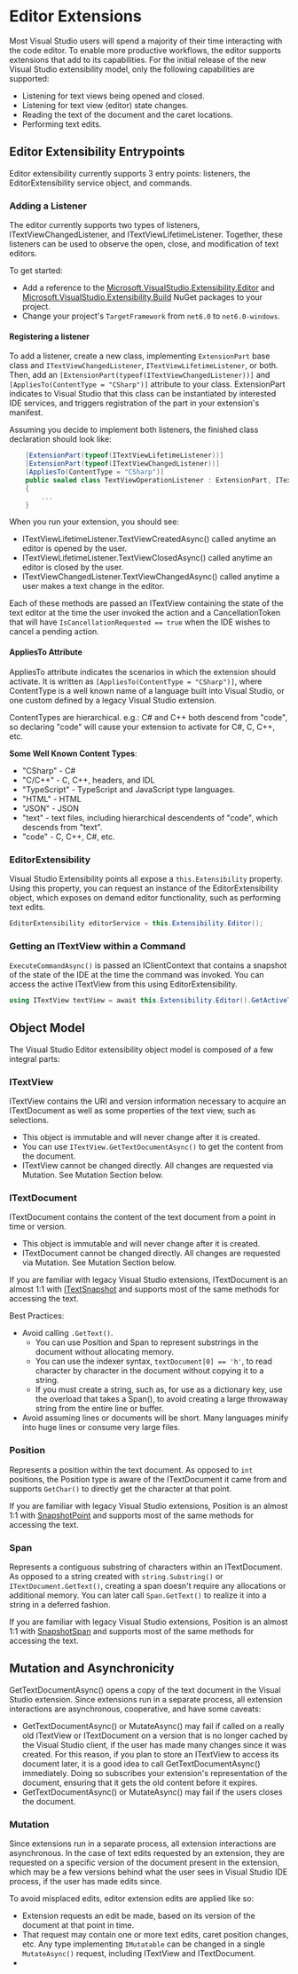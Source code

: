 # Editor Extensions

Most Visual Studio users will spend a majority of their time interacting with the code editor.
To enable more productive workflows, the editor supports extensions that add to its capabilities.
For the initial release of the new Visual Studio extensibility model, only the following capabilities
are supported:

- Listening for text views being opened and closed.
- Listening for text view (editor) state changes.
- Reading the text of the document and the caret locations.
- Performing text edits.

## Editor Extensibility Entrypoints

Editor extensibility currently supports 3 entry points: listeners, the EditorExtensibility service object, and
commands.

### Adding a Listener

The editor currently supports two types of listeners, ITextViewChangedListener, and ITextViewLifetimeListener.
Together, these listeners can be used to observe the open, close, and modification of text editors.

To get started:

* Add a reference to the [Microsoft.VisualStudio.Extensibility.Editor](https://www.nuget.org/TODO-add-real-link)
and [Microsoft.VisualStudio.Extensibility.Build](https://www.nuget.org/TODO-add-real-link) NuGet packages to your
project.
* Change your project's `TargetFramework` from `net6.0` to `net6.0-windows`.

#### Registering a listener

To add a listener, create a new class, implementing `ExtensionPart` base class and `ITextViewChangedListener`,
`ITextViewLifetimeListener`, or both. Then, add an `[ExtensionPart(typeof(ITextViewChangedListener))]` and
`[AppliesTo(ContentType = "CSharp")]` attribute to your class. ExtensionPart indicates to Visual Studio that
this class can be instantiated by interested IDE services, and triggers registration of the part in your
extension's manifest.

Assuming you decide to implement both listeners, the finished class declaration should look like:

```csharp
	[ExtensionPart(typeof(ITextViewLifetimeListener))]
	[ExtensionPart(typeof(ITextViewChangedListener))]
	[AppliesTo(ContentType = "CSharp")]
	public sealed class TextViewOperationListener : ExtensionPart, ITextViewLifetimeListener, ITextViewChangedListener
	{
        ...
    }

```

When you run your extension, you should see:

- ITextViewLifetimeListener.TextViewCreatedAsync() called anytime an editor is opened by the user.
- ITextViewLifetimeListener.TextViewClosedAsync() called anytime an editor is closed by the user.
- ITextViewChangedListener.TextViewChangedAsync() called anytime a user makes a text change in the editor.

Each of these methods are passed an ITextView containing the state of the text editor at the time the
user invoked the action and a CancellationToken that will have `IsCancellationRequested == true` when
the IDE wishes to cancel a pending action.

#### AppliesTo Attribute

AppliesTo attribute indicates the scenarios in which the extension should activate. It is written as
`[AppliesTo(ContentType = "CSharp")]`, where ContentType is a well known name of a language built into Visual Studio,
or one custom defined by a legacy Visual Studio extension.

ContentTypes are hierarchical. e.g.: C# and C++ both descend from "code", so declaring "code" will cause your extension
to activate for C#, C, C++, etc.

**Some Well Known Content Types**:
- "CSharp" - C#
- "C/C++" - C, C++, headers, and IDL
- "TypeScript" - TypeScript and JavaScript type languages.
- "HTML" - HTML
- "JSON" - JSON
- "text" - text files, including hierarchical descendents of "code", which descends from "text".
- "code" - C, C++, C#, etc.

### EditorExtensibility

Visual Studio Extensibility points all expose a `this.Extensibility` property. Using this property, you can
request an instance of the EditorExtensibility object, which exposes on demand editor functionality, such as
performing text edits.

```csharp
EditorExtensibility editorService = this.Extensibility.Editor();
```

### Getting an ITextView within a Command

`ExecuteCommandAsync()` is passed an IClientContext that contains a snapshot of the state of the IDE
at the time the command was invoked. You can access the active ITextView from this using EditorExtensibility.

```csharp
using ITextView textView = await this.Extensibility.Editor().GetActiveTextViewAsync(clientContext, cancellationToken);
```

## Object Model

The Visual Studio Editor extensibility object model is composed of a few integral parts:

### ITextView
ITextView contains the URI and version information necessary to acquire an ITextDocument as well
as some properties of the text view, such as selections.

- This object is immutable and will never change after it is created.
- You can use `ITextView.GetTextDocumentAsync()` to get the content from the document.
- ITextView cannot be changed directly. All changes are requested via Mutation. See Mutation Section below.

### ITextDocument
ITextDocument contains the content of the text document from a point in time or version.

- This object is immutable and will never change after it is created.
- ITextDocument cannot be changed directly. All changes are requested via Mutation. See Mutation Section below.

If you are familiar with legacy Visual Studio extensions, ITextDocument is an almost 1:1 with
[ITextSnapshot](https://docs.microsoft.com/en-us/dotnet/api/microsoft.visualstudio.text.itextsnapshot?view=visualstudiosdk-2019)
and supports most of the same methods for accessing the text.

Best Practices:
- Avoid calling `.GetText()`.
  - You can use Position and Span to represent substrings in the document without allocating memory.
  - You can use the indexer syntax, `textDocument[0] == 'h'`, to read character by character in the document without copying it to a string.
  - If you must create a string, such as, for use as a dictionary key, use the overload that takes a Span(), to avoid creating a large throwaway string from the entire line or buffer.
- Avoid assuming lines or documents will be short. Many languages minify into huge lines or consume very large files.

### Position
Represents a position within the text document. As opposed to `int` positions, the Position type
is aware of the ITextDocument it came from and supports `GetChar()` to directly get the character at that point.

If you are familiar with legacy Visual Studio extensions, Position is an almost 1:1 with
[SnapshotPoint](https://docs.microsoft.com/en-us/dotnet/api/microsoft.visualstudio.text.snapshotpoint?view=visualstudiosdk-2019)
and supports most of the same methods for accessing the text.


### Span
Represents a contiguous substring of characters within an ITextDocument. As opposed to a string created with
`string.Substring()` or `ITextDocument.GetText()`, creating a span doesn't require any allocations or additional
memory. You can later call `Span.GetText()` to realize it into a string in a deferred fashion.

If you are familiar with legacy Visual Studio extensions, Position is an almost 1:1 with
[SnapshotSpan](https://docs.microsoft.com/en-us/dotnet/api/microsoft.visualstudio.text.snapshotSpan?view=visualstudiosdk-2019)
and supports most of the same methods for accessing the text.

## Mutation and Asynchronicity

GetTextDocumentAsync() opens a copy of the text document in the Visual Studio extension. Since extensions run in a
separate process, all extension interactions are asynchronous, cooperative, and have some caveats:

- GetTextDocumentAsync() or MutateAsync() may fail if called on a really old ITextView or ITextDocument on a version
  that is no longer cached by the Visual Studio client, if the user has made many changes since it was created. For
  this reason, if you plan to store an ITextView to access its document later, it is a good idea to call
  GetTextDocumentAsync() immediately. Doing so subscribes your extension's representation of the document, ensuring
  that it gets the old content before it expires.
- GetTextDocumentAsync() or MutateAsync() may fail if the users closes the document.

### Mutation

Since extensions run in a separate process, all extension interactions are asynchronous. In the case of text edits
requested by an extension, they are requested on a specific version of the document present in the extension, which
may be a few versions behind what the user sees in Visual Studio IDE process, if the user has made edits since.

To avoid misplaced edits, editor extension edits are applied like so:

- Extension requests an edit be made, based on its version of the document at that point in time.
- That request may contain one or more text edits, caret position changes, etc. Any type implementing `IMutatable`
  can be changed in a single `MutateAsync()` request, including ITextView and ITextDocument.
- 
